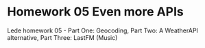 # Homework 05 Even more APIs
Lede homework 05 -  Part One: Geocoding,  Part Two: A WeatherAPI alternative, Part Three: LastFM (Music)

